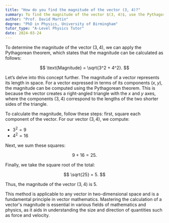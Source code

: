 ```yaml
---
title: "How do you find the magnitude of the vector (3, 4)?"
summary: To find the magnitude of the vector $(3, 4)$, use the Pythagorean theorem; $\sqrt{3^2 + 4^2}$.
author: "Prof. David Martin"
degree: "PhD in Physics, University of Birmingham"
tutor_type: "A-Level Physics Tutor"
date: 2024-03-24
---
```


To determine the magnitude of the vector $(3, 4)$, we can apply the Pythagorean theorem, which states that the magnitude can be calculated as follows: 

$$
\text{Magnitude} = \sqrt{3^2 + 4^2}.
$$

Let’s delve into this concept further. The magnitude of a vector represents its length in space. For a vector expressed in terms of its components $(x, y)$, the magnitude can be computed using the Pythagorean theorem. This is because the vector creates a right-angled triangle with the $x$ and $y$ axes, where the components $(3, 4)$ correspond to the lengths of the two shorter sides of the triangle.

To calculate the magnitude, follow these steps: first, square each component of the vector. For our vector $(3, 4)$, we compute:

- $3^2 = 9$ 
- $4^2 = 16$ 

Next, we sum these squares:

$$
9 + 16 = 25.
$$

Finally, we take the square root of the total:

$$
\sqrt{25} = 5.
$$

Thus, the magnitude of the vector $(3, 4)$ is $5$.

This method is applicable to any vector in two-dimensional space and is a fundamental principle in vector mathematics. Mastering the calculation of a vector's magnitude is essential in various fields of mathematics and physics, as it aids in understanding the size and direction of quantities such as force and velocity.
    